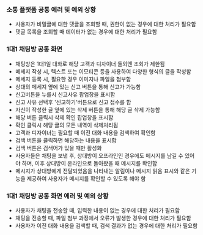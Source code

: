 
### 소통 플랫폼 공통 에러 및 예외 상황

- 사용자가 비밀글에 대한 댓글을 조회할 때, 권한이 없는 경우에 대한 처리가 필요함
- 댓글 목록을 조회할 때 데이터가 없는 경우에 대한 처리가 필요함


### 1대1 채팅방 공통 화면
- 채팅방은 1대1일 대화로 해당 고객과 디자이너 둘외엔 조회가 제한됨
- 메세지 작성 시, 텍스트 또는 이모티콘 등을 사용하여 다양한 형식의 글을 작성함
- 메세지 등록 시, 필요한 경우 이미지나 파일을 첨부함
- 상대의 메세지 옆에 있는 신고 버튼을 통해 신고가 가능함
- 신고버튼을 누를시 신고사유 팝업창을 표시함
- 신고 사유 선택후 '신고하기'버튼으로 신고 접수를 함
- 자신이 작성한 글 옆에 있는 삭제 버튼을 통해 해당 글 삭제 가능함
- 해당 버튼 클릭시 삭제 확인 팝업창을 표시함
- 확인 클릭시 해당 글의 모든 내역이 삭제처리됨
- 고객과 디자이너는 필요할 때 이전 대화 내용을 검색하여 확인함
- 검색 버튼을 클릭하면 해당하는 내용을 표시함
- 검색 버튼은 검색어가 있을 때만 활성화
- 사용자들은 채팅을 보낸 후, 상대방이 오프라인인 경우에도 메시지를 남길 수 있어야 하며, 이후 상대방이 온라인으로 돌아왔을 때 메시지를 확인함
- 메시지가 상대방에게 전달되었음을 나타내는 알림이나 메시지 읽음 표시와 같은 기능을 제공하여 사용자가 메시지를 확인할 수 있도록 해야 함

### 1대1 채팅방 공통 화면  에러 및 예외 상황

- 사용자가 채팅을 전송할 때, 입력한 내용이 없는 경우에 대한 처리가 필요함
- 채팅을 전송할 때, 파일 첨부 과정에서 오류가 발생한 경우에 대한 처리가 필요함
- 사용자가 이전 대화 내용을 검색할 때, 검색 결과가 없는 경우에 대한 처리가 필요함


